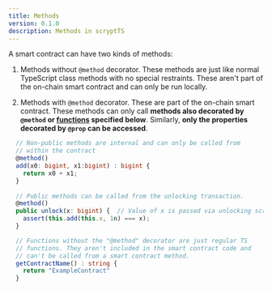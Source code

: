 ```yaml
---
title: Methods
version: 0.1.0
description: Methods in scryptTS
---
```


A smart contract can have two kinds of methods:

1. Methods without `@method` decorator. These methods are just like normal TypeScript class methods with no special restraints. These aren't part of the on-chain smart contract and can only be run locally.

2. Methods with `@method` decorator. These are part of the on-chain smart contract. These methods can only call **methods also decorated by `@method` or [functions](#Functions) specified below**. Similarly, **only the properties decorated by `@prop` can be accessed**.

```ts
  // Non-public methods are internal and can only be called from
  // within the contract
  @method()
  add(x0: bigint, x1:bigint) : bigint {
    return x0 + x1;
  }
 
  // Public methods can be called from the unlocking transaction.
  @method()
  public unlock(x: bigint) {  // Value of x is passed via unlocking script
    assert(this.add(this.x, 1n) === x);
  }

  // Functions without the "@method" decorator are just regular TS
  // functions. They aren't included in the smart contract code and
  // can't be called from a smart contract method.
  getContractName() : string {
    return "ExampleContract" 
  }

```